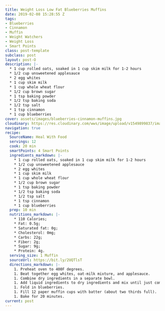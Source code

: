 ```yaml
---
title: Weight Loss Low Fat Blueberries Muffins
date: 2019-02-08 15:28:55 Z
tags:
- Blueberries
- Cinnamon
- Muffin
- Weight Watchers
- Weight Loss
- Smart Points
class: post-template
subclass: post
layout: post-O
description: |-
  * 1 cup rolled oats, soaked in 1 cup skim milk for 1-2 hours
  * 1/2 cup unsweetened applesauce
  * 2 egg whites
  * 1 cup skim milk
  * 1 cup whole wheat flour
  * 1/2 cup brown sugar
  * 1 tsp baking powder
  * 1/2 tsp baking soda
  * 1/2 tsp salt
  * 1 tsp cinnamon
  * 1 cup blueberries
cover: assets/images/blueberries-cinnamon-muffins.jpg
cloudinary: https://res.cloudinary.com/wws/image/upload/v1549899837/images/blueberries-cinnamon-muffins.jpg
navigation: true
recipe:
  SourceName: Heal With Food
  servings: 12
  cook: 20 min
  smartPoints: 4 Smart Points
  ingredients_markdown: |-
    * 1 cup rolled oats, soaked in 1 cup skim milk for 1-2 hours
    * 1/2 cup unsweetened applesauce
    * 2 egg whites
    * 1 cup skim milk
    * 1 cup whole wheat flour
    * 1/2 cup brown sugar
    * 1 tsp baking powder
    * 1/2 tsp baking soda
    * 1/2 tsp salt
    * 1 tsp cinnamon
    * 1 cup blueberries
  prep: 10 min
  nutritions_markdown: |-
    * 110 Calories;
    * Fat: 0.5g;
    * Saturated fat: 0g;
    * Cholesterol: 0mg;
    * Carbs: 22g;
    * Fiber: 2g;
    * Sugar: 9g;
    * Protein: 4g.
  serving_size: 1 Muffin
  sourceUrl: https://bit.ly/2UQTlsT
  directions_markdown: |-
    1. Preheat oven to 400F degrees.
    1. Beat together egg whites, oat-milk mixture, and applesauce.
    1. Combine dry ingredients in a separate bowl.
    1. Add liquid ingredients to dry ingredients and mix until just combined (do not over-mix).
    1. Fold in blueberries.
    1. Fill 12 paper muffin cups with batter (about two thirds full).
    1. Bake for 20 minutes.
current: post
---
```


